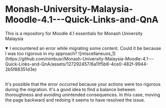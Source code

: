 # Monash-University-Malaysia-Moodle-4.1---Quick-Links-and-QnA
This is a repository for Moodle 4.1 essentials for Monash University Malaysia
<details open>
<summary>I encountered an error while migrating some content. Could it be because I was too rigorous in my approach?
![miscellaneuos_1](https://github.com/nimbusr/Monash-University-Malaysia-Moodle-4.1---Quick-Links-and-QnA/assets/127292457/6a11f5b6-4ce0-482f-9944-2b5f88351d3e)
</summary>
<br>


It's possible that the error occurred because your actions were too rigorous during the migration. It's a good idea to find a balance between thoroughness and avoiding unintended consequences. In this case, moving the page backward and redoing it seems to have resolved the issue.
</details>

